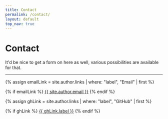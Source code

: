 ```yaml
---
title: Contact
permalink: /contact/
layout: default
top_nav: true
---
```


# Contact

It'd be nice to get a form on here as well, various possibilities are available for that.

---

{% assign emailLink = site.author.links | where: "label", "Email" | first %}

{% if emailLink %}
  <i class="{{ emailLink.icon }}"></i><a href="{{ emailLink.url}}"> {{ site.author.email }}</a>
{% endif %}

{% assign ghLink = site.author.links | where: "label", "GitHub" | first %}

{% if ghLink %}
  <i class="{{ ghLink.icon }}"></i><a href="{{ ghLink.url}}"> {{ ghLink.label }}</a>
{% endif %}


